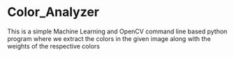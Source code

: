 # Color_Analyzer
This is a simple Machine Learning and OpenCV command line based python program where we extract the colors in the given image along with the weights of the respective colors
